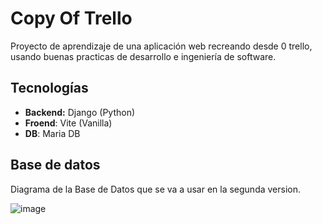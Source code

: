 # Copy Of Trello

Proyecto de aprendizaje de una aplicación web recreando desde 0 trello, usando buenas practicas de desarrollo e ingeniería de software.

## Tecnologías
- **Backend:** Django (Python)
- **Froend**: Vite (Vanilla)
- **DB**: Maria DB 

## Base de datos
Diagrama de la Base de Datos que se va a usar en la segunda version.

![image](https://github.com/user-attachments/assets/cedf558f-a328-4120-bc70-b943f080b94d)
